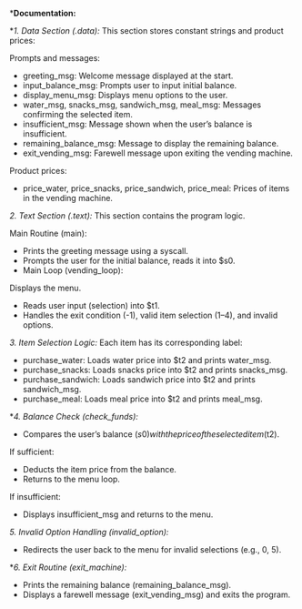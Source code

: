 ***Documentation:**

**1. Data Section (.data):*
This section stores constant strings and product prices:

Prompts and messages:
- greeting_msg: Welcome message displayed at the start.
- input_balance_msg: Prompts user to input initial balance.
- display_menu_msg: Displays menu options to the user.
- water_msg, snacks_msg, sandwich_msg, meal_msg: Messages confirming the selected item.
- insufficient_msg: Message shown when the user’s balance is insufficient.
- remaining_balance_msg: Message to display the remaining balance.
- exit_vending_msg: Farewell message upon exiting the vending machine.

Product prices:
- price_water, price_snacks, price_sandwich, price_meal: Prices of items in the vending machine.

*2. Text Section (.text):*
This section contains the program logic.

Main Routine (main):
- Prints the greeting message using a syscall.
- Prompts the user for the initial balance, reads it into $s0.
- Main Loop (vending_loop):

Displays the menu.
- Reads user input (selection) into $t1.
- Handles the exit condition (-1), valid item selection (1–4), and invalid options.

*3. Item Selection Logic:*
Each item has its corresponding label:
- purchase_water: Loads water price into $t2 and prints water_msg.
- purchase_snacks: Loads snacks price into $t2 and prints snacks_msg.
- purchase_sandwich: Loads sandwich price into $t2 and prints sandwich_msg.
- purchase_meal: Loads meal price into $t2 and prints meal_msg.

**4. Balance Check (check_funds):*
- Compares the user’s balance ($s0) with the price of the selected item ($t2).

If sufficient:
- Deducts the item price from the balance.
- Returns to the menu loop.

If insufficient:
- Displays insufficient_msg and returns to the menu.

*5. Invalid Option Handling (invalid_option):*
- Redirects the user back to the menu for invalid selections (e.g., 0, 5).

**6. Exit Routine (exit_machine):*
- Prints the remaining balance (remaining_balance_msg).
- Displays a farewell message (exit_vending_msg) and exits the program.